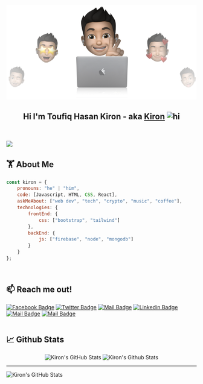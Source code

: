 <p align="center">
  <img src="https://github.com/kiron0/kiron0/blob/main/cover-kiron.png" />
</p>

## <p align="center">Hi I'm Toufiq Hasan Kiron - aka <a href="https://toufiqhasankiron.me" target="_blank">Kiron</a>  <img src="https://user-images.githubusercontent.com/1303154/88677602-1635ba80-d120-11ea-84d8-d263ba5fc3c0.gif" width="28px" alt="hi"></p>
<br/>

<p align="left"> <img src="https://komarev.com/ghpvc/?username=kiron0&label=Kiron's%20Profile%20Views&style=flat"/> </p>

## 🏋 About Me

```javascript
const kiron = {
    pronouns: "he" | "him",
    code: [Javascript, HTML, CSS, React],
    askMeAbout: ["web dev", "tech", "crypto", "music", "coffee"],
    technologies: {
        frontEnd: {
            css: ["bootstrap", "tailwind"]
        },
        backEnd: {
            js: ["firebase", "node", "mongodb"]
        }        
    }
};
```
<br/>

##  📫 Reach me out!

[![Facebook Badge](https://img.shields.io/badge/-@toufiqhasankiron-1ca0f1?style=flat&labelColor=1ca0f1&logo=facebook&logoColor=white&link=https://facebook.com/toufiqhasankiron)](https://facebook.com/toufiqhasankiron) [![Twitter Badge](https://img.shields.io/badge/-@ToufiqHasan0-1ca0f1?style=flat&labelColor=1ca0f1&logo=twitter&logoColor=white&link=https://twitter.com/ToufiqHasan0)](https://twitter.com/ToufiqHasan0) [![Mail Badge](https://img.shields.io/badge/-Toufiq_Hasan_Kiron-e74c3c?style=flat&labelColor=e74c3c&logo=youtube&logoColor=white)](https://www.youtube.com/channel/UCS_vQ5IzXERnAfxVQ-998Pw) [![Linkedin Badge](https://img.shields.io/badge/-Toufiq_Hasan_Kiron-0e76a8?style=flat&labelColor=0e76a8&logo=linkedin&logoColor=white)](https://www.linkedin.com/in/Toufiq-Hasan-Kiron/) [![Mail Badge](https://img.shields.io/badge/-@toufiq_hasan_kiron-e84393?style=flat&labelColor=e84393&logo=instagram&logoColor=white)](https://instagram.com/toufiq_hasan_kiron) [![Mail Badge](https://img.shields.io/badge/-Toufiq_Hasan_Kiron-c0392b?style=flat&labelColor=c0392b&logo=gmail&logoColor=white)](mailto:toufiqhasankiron@yahoo.com)
<br/><br/>

## 📈 Github Stats

<div align="center">
    <img alt="Kiron's GitHub Stats" src="https://github-readme-stats.vercel.app/api?username=kiron0&show_icons=true&include_all_commits=true&count_private=true&theme=react&hide_border=true&bg_color=0D1117&title_color=0078D4&icon_color=0078D4" height="200"/>
    <img alt="Kiron's Github Stats" src="http://github-readme-streak-stats.herokuapp.com?user=kiron0&theme=github-dark&hide_border=true&date_format=M%20j%5B%2C%20Y%5D&dates=FFFFFF&sideLabels=0078D4&currStreakLabel=0078D4&stroke=0078D4&ring=0078D4" />
  </div>

  <hr/>

  <div>
    <img alt="Kiron's GitHub Stats" src="https://activity-graph.herokuapp.com/graph?username=kiron0&custom_title=Toufiq%20Hasan%20Kiron's%20Contribution%20Graph&bg_color=0D1117&color=0078D4&line=FFFFFF&point=0078D4&hide_border=true" />
  <div>
</div>
